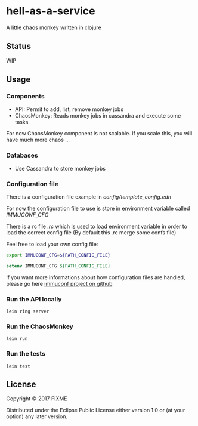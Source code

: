 # hell-as-a-service

A little chaos monkey written in clojure

## Status

WIP

## Usage

### Components 

  * API: Permit to add, list, remove monkey jobs
  * ChaosMonkey: Reads monkey jobs in cassandra and execute some tasks.
<aside class="notice">
For now ChaosMonkey component is not scalable. If you scale this, you will have much more chaos … 
</aside>

### Databases
  * Use Cassandra to store monkey jobs

### Configuration file
There is a configuration file example in *config/template_config.edn*

For now the configuration file to use is store in environment variable called *IMMUCONF_CFG* 

There is a rc file *.rc* which is used to load environment variable in order to load the correct config file (By default this .rc merge some confs file)

Feel free to load your own config file:

```bash
export IMMUCONF_CFG=${PATH_CONFIG_FILE}
```

```csh
setenv IMMUCONF_CFG ${PATH_CONFIG_FILE}
```

if you want more informations about how configuration files are handled, please go here [immuconf project on github](https://github.com/levand/immuconf)

### Run the API locally

`lein ring server`

### Run the ChaosMonkey

`lein run`

### Run the tests
`lein test`

## License

Copyright © 2017 FIXME

Distributed under the Eclipse Public License either version 1.0 or (at
your option) any later version.
